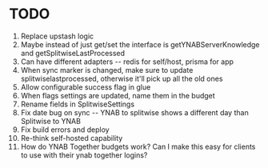 # TODO

1. Replace upstash logic
  1. Maybe instead of just get/set the interface is getYNABServerKnowledge and getSplitwiseLastProcessed
  1. Can have different adapters -- redis for self/host, prisma for app
  1. When sync marker is changed, make sure to update splitwiselastprocessed, otherwise it'll pick up all the old ones
1. Allow configurable success flag in glue
1. When flags settings are updated, name them in the budget
1. Rename fields in SplitwiseSettings
1. Fix date bug on sync -- YNAB to splitwise shows a different day than Splitwise to YNAB
1. Fix build errors and deploy
1. Re-think self-hosted capability
1. How do YNAB Together budgets work? Can I make this easy for clients to use with their ynab together logins?